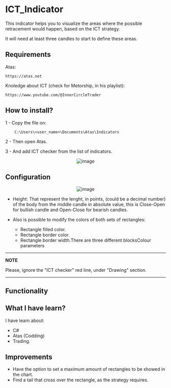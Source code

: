 # ICT_Indicator

This indicator helps you to visualize the areas where the possible retracement would happen, based on the ICT strategy.

It will need at least three candles to start to define these areas.


## Requirements
    
Atas: 

    https://atas.net

Knoledge about ICT (check for Metorship, in his playlist):
    
    https://www.youtube.com/@InnerCircleTrader
## How to install?
1 - Copy the file on:
        
        C:\Users\<user_name>\Documents\Atas\Indicators
    
2 - Then open Atas.

3 - And add ICT checker from the list of indicators.
<div style="text-align: center;">

![image](https://user-images.githubusercontent.com/67153853/218324641-cbb461dc-8500-422f-9bb3-71bc1d4c75d9.png)

</div>

## Configuration

<div style="text-align: center;">

![image](https://user-images.githubusercontent.com/67153853/218325006-4c3e80fd-a05c-4d40-808d-19f9d2fa214c.png)

</div>

* Height: That represent the lenght, in points, (could be a decimal number) of the body from the middle candle in absolute value, this is Close-Open for bullish candle and Open-Close for bearish candles.

* Also is possible to modify the colors of both sets of rectangles:
    * Rectangle filled color.
    * Rectangle border color.
    * Rectangle border width.There are three different blocksColour parameters
---
**NOTE**

Please, ignore the "ICT checker" red line, under "Drawing" section.

---
## Functionality

   
## What I have learn?
I have learn about:
* C#
* Atas (Codding)
* Trading.

## Improvements
* Have the option to set a maximum amount of rectangles to be showed in the chart.
* Find a tail that cross over the rectangle, as the strategy requires.
